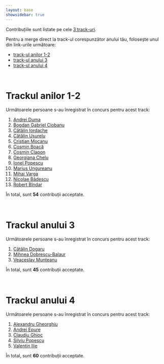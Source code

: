 ```yaml
---
layout: base
showsidebar: true
---
```


Contribuțiile sunt listate pe cele [3 track-uri][reg].

Pentru a merge direct la track-ul corespunzător anului tău, folosește unul din
link-urile următoare:

* [track-ul anilor 1-2](#trackul_anilor_12)
* [track-ul anului 3](#trackul_anului_3)
* [track-ul anului 4](#trackul_anului_4)

<div id="end">&nbsp;</div>

# Trackul anilor 1-2

Următoarele persoane s-au înregistrat în concurs pentru acest track:

1. [Andrei Duma][andrei-duma]
2. [Bogdan Gabriel Ciobanu][bogdan-gabriel-ciobanu]
3. [Cătălin Iordache][catalin-iordache]
4. [Cătălin Ușurelu][catalin-usurelu]
5. [Cristian Mocanu][cristian-mocanu]
6. [Cosmin Boacă][cosmin-boaca]
7. [Cosmin Clapon][cosmin-clapon]
8. [Georgiana Chelu][georgiana-chelu]
9. [Ionel Popescu][ionel-popescu]
10. [Marius Ungureanu][marius-ungureanu]
11. [Mihai Varga][mihai-varga]
12. [Nicolae Bădescu][nicolae-badescu]
13. [Robert Bîndar][robert-bindar]

În total, sunt **54** contribuții acceptate.

<div id="end">&nbsp;</div>

# Trackul anului 3

Următoarele persoane s-au înregistrat în concurs pentru acest track:

1. [Cătălin Dogaru][catalin-dogaru]
2. [Mihnea Dobrescu-Balaur][mihnea-dobrescu-balaur]
3. [Veaceslav Munteanu][veaceslav-munteanu]

În total, sunt **45** contribuții acceptate.

<div id="end">&nbsp;</div>

# Trackul anului 4

Următoarele persoane s-au înregistrat în concurs pentru acest track:

1. [Alexandru Gheorghiu][alexandru-gheorghiu]
2. [Andrei Epure][andrei-epure]
3. [Claudiu Ghioc][claudiu-ghioc]
4. [Silviu Popescu][silviu-popescu]
5. [Valentin Ilie][valentin-ilie]

În total, sunt **60** contribuții acceptate.

<div id="end">&nbsp;</div>

[reg]: /regulament#structura "Regulament"

[andrei-duma]: /andrei-duma "Andrei Duma"
[catalin-iordache]: /catalin-iordache "Cătălin Iordache"
[catalin-usurelu]: /catalin-usurelu "Cătălin Ușurelu"
[cristian-mocanu]: /cristian-mocanu "Cristian Mocanu"
[cosmin-clapon]: /cosmin-clapon "Cosmin Clapon"
[marius-ungureanu]: /marius-ungureanu "Marius Ungureanu"
[catalin-dogaru]: /catalin-dogaru "Cătălin Dogaru"
[mihnea-dobrescu-balaur]: /mihnea-dobrescu-balaur "Mihnea Dobrescu-Balaur"
[veaceslav-munteanu]: /veaceslav-munteanu "Veaceslav Munteanu"
[silviu-popescu]: /silviu-popescu "Silviu Popescu"
[claudiu-ghioc]: /claudiu-ghioc "Claudiu Ghioc"
[alexandru-gheorghiu]: /alexandru-gheorghiu "Alexandru Gheorghiu"
[valentin-ilie]: /valentin-ilie "Valentin Ilie"
[andrei-epure]: /andrei-epure "Andrei Epure"
[bogdan-gabriel-ciobanu]: /bogdan-gabriel-ciobanu "Bogdan Gabriel Ciobanu"
[nicolae-badescu]: /nicolae-badescu "Nicolae Badescu"
[cosmin-boaca]: /cosmin-boaca "Cosmin Boacă"
[georgiana-chelu]: /georgiana-chelu "Georgiana Chelu"
[robert-bindar]: /robert-bindar "Robert Bîndar"
[mihai-varga]: /mihai-varga "Mihai Varga"
[ionel-popescu]: /ionel-popescu "Ionel Popescu"
